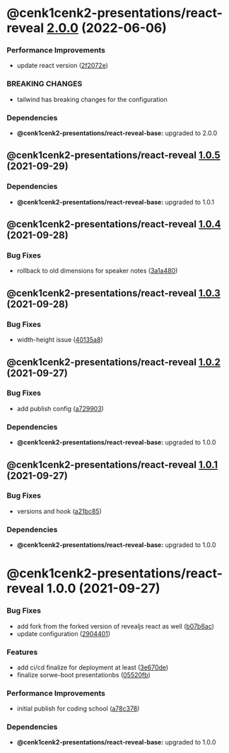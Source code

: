 # @cenk1cenk2-presentations/react-reveal [2.0.0](https://gitlab.kilic.dev/libraries/react-presentations/compare/@cenk1cenk2-presentations/react-reveal@1.0.5...@cenk1cenk2-presentations/react-reveal@2.0.0) (2022-06-06)

### Performance Improvements

- update react version ([2f2072e](https://gitlab.kilic.dev/libraries/react-presentations/commit/2f2072e9ec5d3c8402dec2eb267af8bdacb5a174))

### BREAKING CHANGES

- tailwind has breaking changes for the configuration

### Dependencies

- **@cenk1cenk2-presentations/react-reveal-base:** upgraded to 2.0.0

## @cenk1cenk2-presentations/react-reveal [1.0.5](https://github.com/cenk1cenk2/react-presentations/compare/@cenk1cenk2-presentations/react-reveal@1.0.4...@cenk1cenk2-presentations/react-reveal@1.0.5) (2021-09-29)

### Dependencies

- **@cenk1cenk2-presentations/react-reveal-base:** upgraded to 1.0.1

## @cenk1cenk2-presentations/react-reveal [1.0.4](https://github.com/cenk1cenk2/react-presentations/compare/@cenk1cenk2-presentations/react-reveal@1.0.3...@cenk1cenk2-presentations/react-reveal@1.0.4) (2021-09-28)

### Bug Fixes

- rollback to old dimensions for speaker notes ([3a1a480](https://github.com/cenk1cenk2/react-presentations/commit/3a1a4807c2fd10fff2056d7a3b6d50c3b38ec155))

## @cenk1cenk2-presentations/react-reveal [1.0.3](https://github.com/cenk1cenk2/react-presentations/compare/@cenk1cenk2-presentations/react-reveal@1.0.2...@cenk1cenk2-presentations/react-reveal@1.0.3) (2021-09-28)

### Bug Fixes

- width-height issue ([40135a8](https://github.com/cenk1cenk2/react-presentations/commit/40135a89753bd3f2aec036075491f8bf284f9db2))

## @cenk1cenk2-presentations/react-reveal [1.0.2](https://github.com/cenk1cenk2/react-presentations/compare/@cenk1cenk2-presentations/react-reveal@1.0.1...@cenk1cenk2-presentations/react-reveal@1.0.2) (2021-09-27)

### Bug Fixes

- add publish config ([a729903](https://github.com/cenk1cenk2/react-presentations/commit/a729903870847e80a6646bcbb93698efb7510184))

### Dependencies

- **@cenk1cenk2-presentations/react-reveal-base:** upgraded to 1.0.0

## @cenk1cenk2-presentations/react-reveal [1.0.1](https://github.com/cenk1cenk2/react-presentations/compare/@cenk1cenk2-presentations/react-reveal@1.0.0...@cenk1cenk2-presentations/react-reveal@1.0.1) (2021-09-27)

### Bug Fixes

- versions and hook ([a21bc85](https://github.com/cenk1cenk2/react-presentations/commit/a21bc85b62eaea304ac716f2e51ff098dec34e23))

### Dependencies

- **@cenk1cenk2-presentations/react-reveal-base:** upgraded to 1.0.0

# @cenk1cenk2-presentations/react-reveal 1.0.0 (2021-09-27)

### Bug Fixes

- add fork from the forked version of revealjs react as well ([b07b6ac](https://github.com/cenk1cenk2/react-presentations/commit/b07b6ac1fa04898b9d32924f4a01729dfec5a0ac))
- update configuration ([2904401](https://github.com/cenk1cenk2/react-presentations/commit/290440164734c45862ca829460d06b3a92969546))

### Features

- add ci/cd finalize for deployment at least ([3e670de](https://github.com/cenk1cenk2/react-presentations/commit/3e670debc0701bdeaafeef5a39a4611c265930f8))
- finalize sorwe-boot presentationbs ([05520fb](https://github.com/cenk1cenk2/react-presentations/commit/05520fbfe80c520b7e38bac64376c4ca37347d7a))

### Performance Improvements

- initial publish for coding school ([a78c378](https://github.com/cenk1cenk2/react-presentations/commit/a78c378dee3af07d4e1f578d50aca3b603567c11))

### Dependencies

- **@cenk1cenk2-presentations/react-reveal-base:** upgraded to 1.0.0
